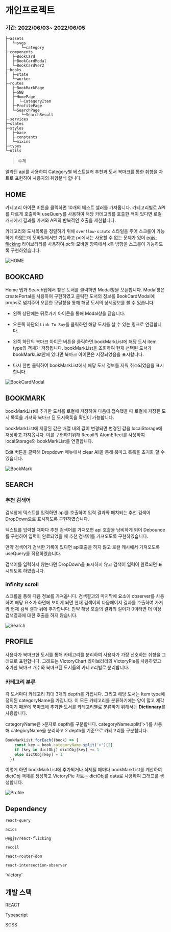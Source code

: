 # 개인프로젝트

### 기간: 2022/06/03~ 2022/06/05

```
├─assets
│  └─svgs
│      └─category
├─components
│  ├─BookCard
│  ├─BookCardModal
│  └─BookCardVer2
├─hooks
│  ├─state
│  └─worker
├─routes
│  ├─BookMarkPage
│  ├─GNB
│  ├─HomePage
│  │  └─CategoryItem
│  ├─ProfilePage
│  └─SearchPage
│      └─SearchResult
├─services
├─states
├─styles
│  ├─base
│  ├─constants
│  └─mixins
├─types
└─utils
```

> 주제

알라딘 api를 사용하여 Category별 베스트셀러 추천과 도서 북마크를 통한 취향을 차트로 표현하여 사용자의 취향분석 합니다.

## HOME

카테고리 아이콘 버튼을 클릭하면 10개의 베스트 셀러를 가져옵니다.
카테고리별로 API를 다르게 호출하며 useQuery를 사용하여 해당 카테고리를 호출한 적이 있다면 로컬 캐시에서 결과를 가져와 API의 반복적인 호출을 제한합니다.


카테고리와 도서목록을 정렬하기 위해  `overflow-x:auto` 스타일을 주어 스크롤이 가능하게 하였는데 모바일에서만 가능하고 pc에서는 사용할 수 없는 문제가 있어 
[egjs-flicking](https://github.com/naver/egjs-flicking) 라이브러리를 사용하여 pc와 모바일 양쪽에서 x축 방향을 스크롤이 가능하도록 구현하였습니다. 

![HOME](https://user-images.githubusercontent.com/57490711/172034130-4c514583-d5ac-48b8-bbb7-9a4fd98b1438.PNG)


## BOOKCARD
Home 탭과 Search탭에서 찾은 도서를 클릭하면 Modal창을 오픈합니다.
Modal창은 createPortal을 사용하여 구현하였고 클릭한 도서의 정보를 BookCardModal에 props로 넘겨주어 오픈한 모달창을 통해 해당 도서의 상세정보를 볼 수 있습니다.

+ 왼쪽 상단에는 뒤로가기 아이콘을 통해 Modal창을 닫습니다. 

+ 오른쪽 하단의 `Link To Buy`를 클릭하면 해당 도서를 살 수 있는 링크로 연결합니다.

+ 왼쪽 하단의 북마크 아이콘 버튼을 클릭하면 bookMarkList에 해당 도서 item type의 객체가 저장됩니다.
  bookMarkList을 조회하여 현재 선택된 도서가 bookMarkList안에 있다면 북마크 아이콘은 저장되었음을 표시합니다.

+ 다시 한번 클릭하여 bookMarkList에서 해당 도서 정보를 지워 취소되었음을 표시합니다.


![BookCardModal](https://user-images.githubusercontent.com/57490711/172034145-906f9a8f-bf93-4b6c-9163-7e10e0a5339c.PNG)


## BOOKMARK
bookMarkList에 추가한 도서를 로컬에 저장하여 다음에 접속했을 때 로컬에 저장된 도서 목록을 가져와 북마크 된 도서목록을 확인이 가능합니다.

bookMarkList에 저장된 값은 배열 내의 값이 변경되면 변경된 값을 localStorage에 저장하고 가져옵니다. 이를 구현하기위해 Recoil의 AtomEffect를 사용하여 localStorage와 bookMarkList를 연결합니다.

Edit 버튼을 클릭해 Dropdown 메뉴에서 clear All을 통해 북마크 목록을 초기화 할 수 있습니다.
 
![BookMark](https://user-images.githubusercontent.com/57490711/172034154-02cc92e1-e224-4fba-8086-7a23ee7a72f7.PNG)


## SEARCH

### 추천 검색어
검색창에 텍스트를 입력하면 api를 호출하여 입력 결과와 매치되는 추천 검색어 DropDown으로 표시하도록 구현하였습니다.

텍스트를 입력할 때마다 추천 검색어를 가져오면 api 호출을 낭비하게 되어 
Debounce를 구현하여 입력이 완료되었을 때 추천 검색어를 가져오도록 구현하였습니다.

만약 검색어가 검색한 기록이 있다면 api호출을 하지 않고 로컬 캐시에서 가져오도록 useQuery를 적용하였습니다.

검색어를 입력하지 않는다면 DropDown을 표시하지 않고 검색어 입력이 완료되면 표시되도록 하였습니다. 

### infinity scroll
스크롤을 통해 다음 정보를 가져옵니다.
검색결과의 마지막에 요소에 observer를 사용하여 해당 요소가 화면에 보이게 되면 현재 검색어의 다음페이지 결과를 호출하여 가져와 현재 검색 결과 뒤에 추가합니다.
만약 해당 호출의 결과의 길이가 0이라면 더 이상 검색결과에 대한 호출을 하지 않습니다.

![Search](https://user-images.githubusercontent.com/57490711/172034158-b670d5b8-aca3-4d01-a5f6-d5c11f19379b.PNG)


## PROFILE
사용자가 북마크한 도서를 통해 카테고리를 분리하여 사용자가 가장 선호하는 취향을 그래프로 표현합니다.
그래프는 VictoryChart 라이브러리의 VictoryPie를 사용하였고 추가한 북마크 개수와 북마크된 도서들의 카테고리별로 분리합니다.

### 카테고리 분류
각 도서마다 카테고리 최대 3개의 depth를 가집니다. 그리고 해당 도서는 Item type에 정의된 
categoryName을 가집니다. 이 모든 카테고리를 분류하기에는 양이 많고 제각각이기 때문에 
북마크에 추가한 도서를 카테고리별로 분류하기 위해서는 **Dictionary**를 사용합니다.

categoryName은 `>`문자로 depth를 구분합니다. categoryName.split('>')를 사용해 categoryName을 분리하고 2 depth를 기준으로 카테고리를 구분합니다.
```javascript
BookMarkList.forEach((book) => {
    const key = book.categoryName.split('>')[2]
    if (key in dictObj) dictObj[key] += 1
    else dictObj[key] = 1
  })
```
이렇게 하면 bookMarkList에 추가되거나 삭제될 때마다 bookMarkList를 계산하여 dictObj 객체를 생성하고 VictoryPie 차트는 dictObj를 data로 사용하여 그래프를 생성합니다.

![Profile](https://user-images.githubusercontent.com/57490711/172034163-1c56a6c7-8bfd-42a9-a071-56c414daa141.PNG)

## Dependency
`react-query`

`axios`

`@egjs/react-flicking`

`recoil`

`react-router-dom`

`react-intersection-observer`

`victory'
## 개발 스택
REACT

Typescript

SCSS
